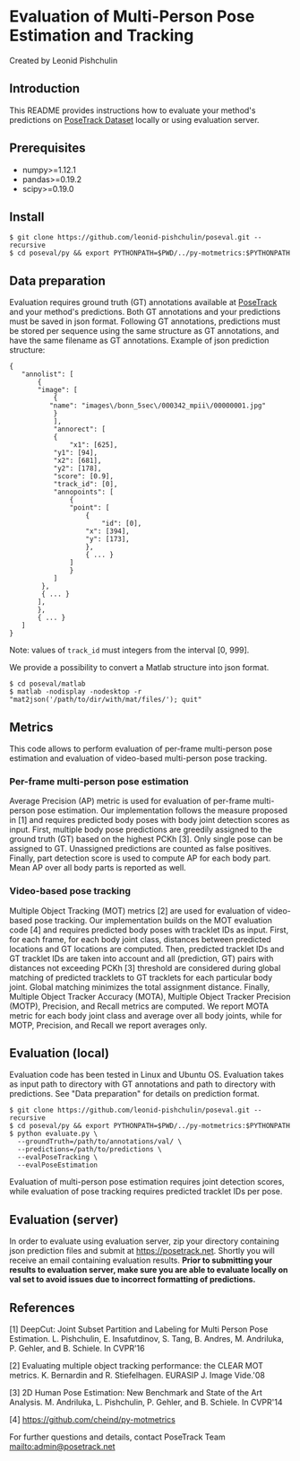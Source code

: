 # Evaluation of Multi-Person Pose Estimation and Tracking

Created by Leonid Pishchulin

## Introduction

This README provides instructions how to evaluate your method's predictions on [PoseTrack Dataset](https://posetrack.net) locally or using evaluation server.

## Prerequisites

- numpy>=1.12.1
- pandas>=0.19.2
- scipy>=0.19.0

## Install
```
$ git clone https://github.com/leonid-pishchulin/poseval.git --recursive
$ cd poseval/py && export PYTHONPATH=$PWD/../py-motmetrics:$PYTHONPATH
```
## Data preparation

Evaluation requires ground truth (GT) annotations available at [PoseTrack](https://posetrack.net) and  your method's predictions. Both GT annotations and your predictions must be saved in json format. Following GT annotations, predictions must be stored per sequence using the same structure as GT annotations, and have the same filename as GT annotations. Example of json prediction structure:
```
{
   "annolist": [
       {
	   "image": [
	       {
		  "name": "images\/bonn_5sec\/000342_mpii\/00000001.jpg"
	       }
           ],
           "annorect": [
	       {
	           "x1": [625],
		   "y1": [94],
		   "x2": [681],
		   "y2": [178],
		   "score": [0.9],
		   "track_id": [0],
		   "annopoints": [
		       {
			   "point": [
			       {
			           "id": [0],
				   "x": [394],
				   "y": [173],
			       },
			       { ... }
			   ]
		       }
		   ]
		},
		{ ... }
	   ],
       },
       { ... }
   ]
}
```
Note: values of `track_id` must integers from the interval [0, 999]. 

We provide a possibility to convert a Matlab structure into json format.
```
$ cd poseval/matlab
$ matlab -nodisplay -nodesktop -r "mat2json('/path/to/dir/with/mat/files/'); quit"
```

## Metrics

This code allows to perform evaluation of per-frame multi-person pose estimation and evaluation of video-based multi-person pose tracking.

### Per-frame multi-person pose estimation

Average Precision (AP) metric is used for evaluation of per-frame multi-person pose estimation. Our implementation follows the measure proposed in [1] and requires predicted body poses with body joint detection scores as input. First, multiple body pose predictions are greedily assigned to the ground truth (GT) based on the highest PCKh [3]. Only single pose can be assigned to GT. Unassigned predictions are counted as false positives. Finally, part detection score is used to compute AP for each body part. Mean AP over all body parts is reported as well.

### Video-based pose tracking

Multiple Object Tracking (MOT) metrics [2] are used for evaluation of video-based pose tracking. Our implementation builds on the MOT evaluation code [4] and requires predicted body poses with tracklet IDs as input. First, for each frame, for each body joint class, distances between predicted locations and GT locations are computed. Then, predicted tracklet IDs and GT tracklet IDs are taken into account and all (prediction, GT) pairs with distances not exceeding PCKh [3] threshold are considered during global matching of predicted tracklets to GT tracklets for each particular body joint. Global matching minimizes the total assignment distance. Finally, Multiple Object Tracker Accuracy (MOTA), Multiple Object Tracker Precision (MOTP), Precision, and Recall metrics are computed. We report MOTA metric for each body joint class and average over all body joints, while for MOTP, Precision, and Recall we report averages only.

## Evaluation (local)

Evaluation code has been tested in Linux and Ubuntu OS. Evaluation takes as input path to directory with GT annotations and path to directory with predictions. See "Data preparation" for details on prediction format. 

```
$ git clone https://github.com/leonid-pishchulin/poseval.git --recursive
$ cd poseval/py && export PYTHONPATH=$PWD/../py-motmetrics:$PYTHONPATH
$ python evaluate.py \
  --groundTruth=/path/to/annotations/val/ \
  --predictions=/path/to/predictions \
  --evalPoseTracking \
  --evalPoseEstimation
```

Evaluation of multi-person pose estimation requires joint detection scores, while evaluation of pose tracking requires predicted tracklet IDs per pose.

## Evaluation (server)

In order to evaluate using evaluation server, zip your directory containing json prediction files and submit at https://posetrack.net. Shortly you will receive an email containing evaluation results. **Prior to submitting your results to evaluation server, make sure you are able to evaluate locally on val set to avoid issues due to incorrect formatting of predictions.**

## References

[1] DeepCut: Joint Subset Partition and Labeling for Multi Person Pose Estimation. L. Pishchulin, E. Insafutdinov, S. Tang, B. Andres, M. Andriluka, P. Gehler, and B. Schiele. In CVPR'16

[2] Evaluating multiple object tracking performance: the CLEAR MOT metrics. K. Bernardin and R. Stiefelhagen. EURASIP J. Image Vide.'08 

[3] 2D Human Pose Estimation: New Benchmark and State of the Art Analysis. M. Andriluka, L. Pishchulin, P. Gehler, and B. Schiele. In CVPR'14

[4] https://github.com/cheind/py-motmetrics

For further questions and details, contact PoseTrack Team <mailto:admin@posetrack.net>